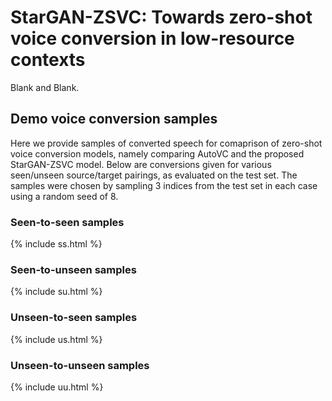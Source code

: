 # StarGAN-ZSVC: Towards zero-shot voice conversion in low-resource contexts
Blank and Blank.

## Demo voice conversion samples
Here we provide samples of converted speech for comaprison of zero-shot voice conversion models, namely comparing AutoVC and the proposed StarGAN-ZSVC model. Below are conversions given for various seen/unseen source/target pairings, as evaluated on the test set. The samples were chosen by sampling 3 indices from the test set in each case using a random seed of 8.

### Seen-to-seen samples

{% include ss.html %}

### Seen-to-unseen samples

{% include su.html %}

### Unseen-to-seen samples

{% include us.html %}

### Unseen-to-unseen samples

{% include uu.html %}
